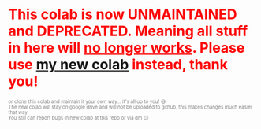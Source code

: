 # <font color=red><b> This colab is now UNMAINTAINED and DEPRECATED. Meaning all stuff in here will <u>no longer works</u>. Please use [my new colab](https://colab.research.google.com/drive/1wEa-tS10h4LlDykd87TF5zzpXIIQoCmq) instead, thank you! </b>

<small><small><font color=gray>or clone this colab and maintain it your own way... it's all up to you! 😄<br>
<font color=gray>The new colab will stay on google drive and will not be uploaded to github, this makes changes much easier that way.<br>
<font color=gray>You still can report bugs in new colab at this repo or via dm 😉
